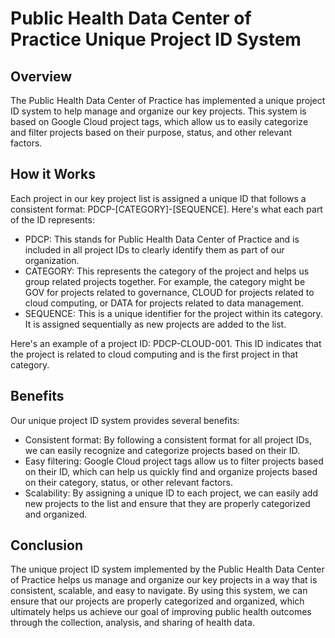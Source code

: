 # Public Health Data Center of Practice Unique Project ID System

## Overview
The Public Health Data Center of Practice has implemented a unique project ID system to help manage and organize our key projects. This system is based on Google Cloud project tags, which allow us to easily categorize and filter projects based on their purpose, status, and other relevant factors.

## How it Works
Each project in our key project list is assigned a unique ID that follows a consistent format: PDCP-[CATEGORY]-[SEQUENCE]. Here's what each part of the ID represents:

- PDCP: This stands for Public Health Data Center of Practice and is included in all project IDs to clearly identify them as part of our organization.
- CATEGORY: This represents the category of the project and helps us group related projects together. For example, the category might be GOV for projects related to governance, CLOUD for projects related to cloud computing, or DATA for projects related to data management.
- SEQUENCE: This is a unique identifier for the project within its category. It is assigned sequentially as new projects are added to the list.

Here's an example of a project ID: PDCP-CLOUD-001. This ID indicates that the project is related to cloud computing and is the first project in that category.

## Benefits
Our unique project ID system provides several benefits:

- Consistent format: By following a consistent format for all project IDs, we can easily recognize and categorize projects based on their ID.
- Easy filtering: Google Cloud project tags allow us to filter projects based on their ID, which can help us quickly find and organize projects based on their category, status, or other relevant factors.
- Scalability: By assigning a unique ID to each project, we can easily add new projects to the list and ensure that they are properly categorized and organized.

## Conclusion
The unique project ID system implemented by the Public Health Data Center of Practice helps us manage and organize our key projects in a way that is consistent, scalable, and easy to navigate. By using this system, we can ensure that our projects are properly categorized and organized, which ultimately helps us achieve our goal of improving public health outcomes through the collection, analysis, and sharing of health data.
